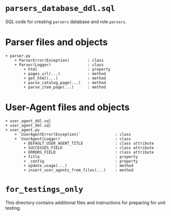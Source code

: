 # `parsers_database_ddl.sql`

SQL code for creating `parsers` database and role `parsers`.

# Parser files and objects

```
+ parser.py
    + ParserError(Exception)        : class
    + Parser(Logger)                : class
        + html                      : property
        + pages_url(...)            : method
        + get_html(...)             : method
        + parse_catalog_page(...)   : method
        + parse_item_page(...)      : method
```

# User-Agent files and objects

```
+ user_agent_ddl.sql
+ user_agent_dml.sql
+ user_agent.py
    + `UserAgentError(Exception)`               : class
    + `UserAgent(Logger)`                       : class
        + DEFAULT_USER_AGENT_TITLE              : class attribute
        + SUCCESSES_FIELD                       : class attribute
        + ERRORS_FIELD                          : class attribute
        + title                                 : property
        + _config                               : property
        + update_usage(...)                     : method
        + insert_user_agents_from_files(...)    : method
```

# `for_testings_only`

This directory contains additional files and instructions for preparing for unit testing.
